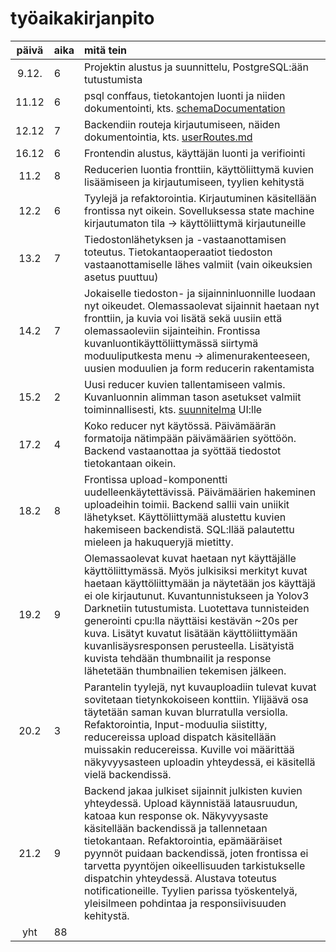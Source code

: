 
# työaikakirjanpito

| päivä | aika | mitä tein  |
| :----:|:-----| :-----|
| 9.12. | 6| Projektin alustus ja suunnittelu, PostgreSQL:ään tutustumista |
| 11.12| 6 | psql conffaus, tietokantojen luonti ja niiden dokumentointi, kts. [schemaDocumentation](./psql/schemaDocumentation.md)|
| 12.12 | 7 | Backendiin routeja kirjautumiseen, näiden dokumentointia, kts. [userRoutes.md](./backend/userRoutes.md)
| 16.12 | 6 | Frontendin alustus, käyttäjän luonti ja verifiointi
| 11.2 | 8 | Reducerien luontia fronttiin, käyttöliittymä kuvien lisäämiseen ja kirjautumiseen, tyylien kehitystä
| 12.2 | 6 | Tyylejä ja refaktorointia. Kirjautuminen käsitellään frontissa nyt oikein. Sovelluksessa state machine kirjautumaton tila -> käyttöliittymä kirjautuneille
| 13.2 | 7 | Tiedostonlähetyksen ja -vastaanottamisen toteutus. Tietokantaoperaatiot tiedoston vastaanottamiselle lähes valmiit (vain oikeuksien asetus puuttuu)
| 14.2 | 7 | Jokaiselle tiedoston- ja sijainninluonnille luodaan nyt oikeudet. Olemassaolevat sijainnit haetaan nyt fronttiin, ja kuvia voi lisätä sekä uusiin että olemassaoleviin sijainteihin. Frontissa kuvanluontikäyttöliittymässä siirtymä moduuliputkesta menu -> alimenurakenteeseen, uusien moduulien ja form reducerin rakentamista
| 15.2 | 2 | Uusi reducer kuvien tallentamiseen valmis. Kuvanluonnin alimman tason asetukset valmiit toiminnallisesti, kts. [suunnitelma](./frontend/UI/DialogFlowForFileUpload.md) UI:lle
| 17.2 | 4 | Koko reducer nyt käytössä. Päivämäärän formatoija nätimpään päivämäärien syöttöön. Backend vastaanottaa ja syöttää tiedostot tietokantaan oikein.
| 18.2 | 8 | Frontissa upload-komponentti uudelleenkäytettävissä. Päivämäärien hakeminen uploadeihin toimii. Backend sallii vain uniikit lähetykset. Käyttöliittymää alustettu kuvien hakemiseen backendistä. SQL:llää palautettu mieleen ja hakuqueryjä mietitty.
| 19.2 | 9 | Olemassaolevat kuvat haetaan nyt käyttäjälle käyttöliittymässä. Myös julkisiksi merkityt kuvat haetaan käyttöliittymään ja näytetään jos käyttäjä ei ole kirjautunut. Kuvantunnistukseen ja Yolov3 Darknetiin tutustumista. Luotettava tunnisteiden generointi cpu:lla näyttäisi kestävän ~20s per kuva. Lisätyt kuvatut lisätään käyttöliittymään kuvanlisäysresponsen perusteella. Lisätyistä kuvista tehdään thumbnailit ja response lähetetään thumbnailien tekemisen jälkeen.
| 20.2 | 3 | Parantelin tyylejä, nyt kuvauploadiin tulevat kuvat sovitetaan tietynkokoiseen konttiin. Ylijäävä osa täytetään saman kuvan blurratulla versiolla. Refaktorointia, Input-moduulia siistitty, reducereissa upload dispatch käsitellään muissakin reducereissa. Kuville voi määrittää näkyvyysasteen uploadin yhteydessä, ei käsitellä vielä backendissä. 
| 21.2 | 9 | Backend jakaa julkiset sijainnit julkisten kuvien yhteydessä. Upload käynnistää latausruudun, katoaa kun response ok. Näkyvyysaste käsitellään backendissä ja tallennetaan tietokantaan. Refaktorointia, epämääräiset pyynnöt puidaan backendissä, joten frontissa ei tarvetta pyyntöjen oikeellisuuden tarkistukselle dispatchin yhteydessä. Alustava toteutus notificationeille. Tyylien parissa työskentelyä, yleisilmeen pohdintaa ja responsiivisuuden kehitystä.
| yht   | 88 | | 
